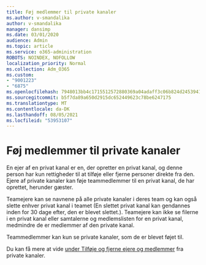 ```yaml
---
title: Føj medlemmer til private kanaler
ms.author: v-smandalika
author: v-smandalika
manager: dansimp
ms.date: 03/01/2020
audience: Admin
ms.topic: article
ms.service: o365-administration
ROBOTS: NOINDEX, NOFOLLOW
localization_priority: Normal
ms.collection: Adm_O365
ms.custom:
- "9001223"
- "6875"
ms.openlocfilehash: 7948013bb4c1715512572880369a04adaff3c06b824d245394139380abc65378
ms.sourcegitcommit: b5f7da89a650d2915dc652449623c78be6247175
ms.translationtype: MT
ms.contentlocale: da-DK
ms.lasthandoff: 08/05/2021
ms.locfileid: "53953107"
---
```

# <a name="adding-members-to-private-channels"></a>Føj medlemmer til private kanaler

En ejer af en privat kanal er en, der opretter en privat kanal, og denne person har kun rettigheder til at tilføje eller fjerne personer direkte fra den. Ejere af private kanaler kan føje teammedlemmer til en privat kanal, de har oprettet, herunder gæster.

Teamejere kan se navnene på alle private kanaler i deres team og kan også slette enhver privat kanal i teamet (En slettet privat kanal kan gendannes inden for 30 dage efter, den er blevet slettet.). Teamejere kan ikke se filerne i en privat kanal eller samtalerne og medlemslisten for en privat kanal, medmindre de er medlemmer af den private kanal.

Teammedlemmer kan kun se private kanaler, som de er blevet føjet til.

Du kan få mere at vide [under Tilføje og fjerne ejere og medlemmer](https://docs.microsoft.com/MicrosoftTeams/private-channels#adding-and-removing-owners-and-members) fra private kanaler.
